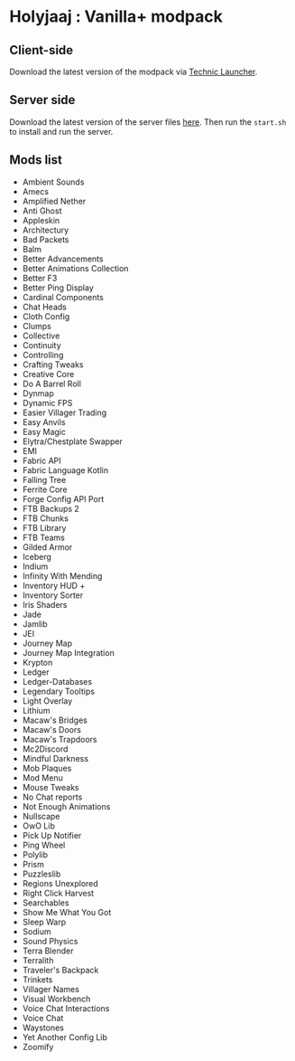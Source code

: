 # Holyjaaj : Vanilla+ modpack

## Client-side
Download the latest version of the modpack via [Technic Launcher](https://www.technicpack.net/modpack/holyjaaj.1931807).

## Server side
Download the latest version of the server files [here](https://github.com/Captn138/holyjaaj-vanillaplus-modpack-server/releases/latest/download/server.zip).
Then run the `start.sh` to install and run the server.

## Mods list
- Ambient Sounds
- Amecs
- Amplified Nether
- Anti Ghost
- Appleskin
- Architectury
- Bad Packets
- Balm
- Better Advancements
- Better Animations Collection
- Better F3
- Better Ping Display
- Cardinal Components
- Chat Heads
- Cloth Config
- Clumps
- Collective
- Continuity
- Controlling
- Crafting Tweaks
- Creative Core
- Do A Barrel Roll
- Dynmap
- Dynamic FPS
- Easier Villager Trading
- Easy Anvils
- Easy Magic
- Elytra/Chestplate Swapper
- EMI
- Fabric API
- Fabric Language Kotlin
- Falling Tree
- Ferrite Core
- Forge Config API Port
- FTB Backups 2
- FTB Chunks
- FTB Library
- FTB Teams
- Gilded Armor
- Iceberg
- Indium
- Infinity With Mending
- Inventory HUD +
- Inventory Sorter
- Iris Shaders
- Jade
- Jamlib
- JEI
- Journey Map
- Journey Map Integration
- Krypton
- Ledger
- Ledger-Databases
- Legendary Tooltips
- Light Overlay
- Lithium
- Macaw's Bridges
- Macaw's Doors
- Macaw's Trapdoors
- Mc2Discord
- Mindful Darkness
- Mob Plaques
- Mod Menu
- Mouse Tweaks
- No Chat reports
- Not Enough Animations
- Nullscape
- OwO Lib
- Pick Up Notifier
- Ping Wheel
- Polylib
- Prism
- Puzzleslib
- Regions Unexplored
- Right Click Harvest
- Searchables
- Show Me What You Got
- Sleep Warp
- Sodium
- Sound Physics
- Terra Blender
- Terralith
- Traveler's Backpack
- Trinkets
- Villager Names
- Visual Workbench
- Voice Chat Interactions
- Voice Chat
- Waystones
- Yet Another Config Lib
- Zoomify
